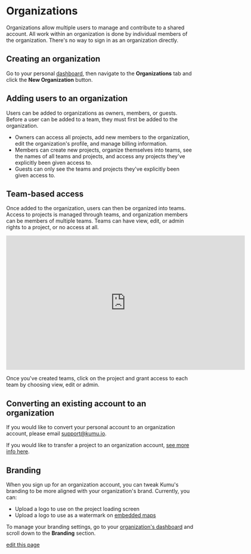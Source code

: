 # Organizations

Organizations allow multiple users to manage and contribute to a shared account. All work within an organization is done by individual members of the organization. There's no way to sign in as an organization directly.

## Creating an organization

Go to your personal [dashboard](/overview/dashboard.html), then navigate to the **Organizations** tab and click the **New Organization** button.

## Adding users to an organization

Users can be added to organizations as owners, members, or guests. Before a user can be added to a team, they must first be added to the organization.

* Owners can access all projects, add new members to the organization, edit the organization's profile, and manage billing information.
* Members can create new projects, organize themselves into teams, see the names of all teams and projects, and access any projects they've explicitly been given access to.
* Guests can only see the teams and projects they've explicitly been given access to.

## Team-based access

Once added to the organization, users can then be organized into teams. Access to projects is managed through teams, and organization members can be members of multiple teams. Teams can have view, edit, or admin rights to a project, or no access at all.

<iframe src="https://player.vimeo.com/video/135484585" width="640" height="360" frameborder="0" webkitallowfullscreen mozallowfullscreen allowfullscreen></iframe>


Once you've created teams, click on the project and grant access to each team by choosing view, edit or admin.

## Converting an existing account to an organization

If you would like to convert your personal account to an organization account, please email [support@kumu.io](mailto:support@kumu.io).

If you would like to transfer a project to an organization account, [see more info here](/faq/how-do-i-transfer-a-project.html).


## Branding

When you sign up for an organization account, you can tweak Kumu's branding to be more aligned with your organization's brand. Currently, you can:

- Upload a logo to use on the project loading screen
- Upload a logo to use as a watermark on [embedded maps](/guides/share-and-embed.html)

To manage your branding settings, go to your [organization's dashboard](/overview/dashboard.html#organization-dashboard) and scroll down to the **Branding** section.

<span class="edit-link"><a href="https://github.com/kumu/docs/blob/master/guides/organizations.md" target="_blank"><i class="fa fa-github"></i> edit this page</a></span>

